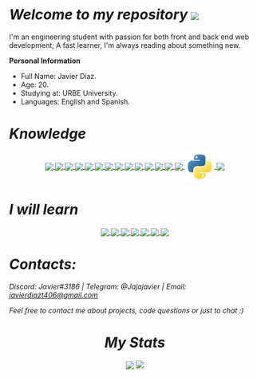 <h1><i>Welcome to my repository <img align="center" style="width: 25px" src="https://images-ext-2.discordapp.net/external/8BURNvFFiklNlMBfKvCh1ttK-DOoXt7TC_XA_gRN-No/https/github.githubassets.com/images/mona-loading-dark.gif"></i></h1>

I'm an engineering student with passion for both front and back end web development;
A fast learner, I'm always reading about something new.

**Personal Information**
- Full Name: Javier Diaz.
- Age: 20.
- Studying at: URBE University.
- Languages: English and Spanish.

<h1><i>Knowledge<i></h1>
  
<p align="center">
  <a href="https://developer.mozilla.org/es/docs/Web/JavaScript" target=”_blank”>
    <img align="center" width="60px" src="https://cdn-icons-png.flaticon.com/512/5968/5968292.png">
  </a>
  <a href="https://www.typescriptlang.org/" target=”_blank”>
    <img align="center" width="60px" src="https://www.svgrepo.com/show/303600/typescript-logo.svg">
  </a>
  <a href="https://sass-lang.com/" target=”_blank”>
    <img align="center" width="60px" src="https://upload.wikimedia.org/wikipedia/commons/thumb/9/96/Sass_Logo_Color.svg/2560px-Sass_Logo_Color.svg.png">
  </a>
  <a href="https://getbootstrap.com/docs/5.2/getting-started/introduction/" target="_blank">
    <img align="center" width="60px" src="https://uxwing.com/wp-content/themes/uxwing/download/brands-and-social-media/bootstrap-5-logo-icon.png">
  </a>
  <a href="https://beta.reactjs.org/" style="border-radius: 10px; background: #fff" target="_blank">
    <img align="center" width="60px" src="https://upload.wikimedia.org/wikipedia/commons/thumb/a/a7/React-icon.svg/2300px-React-icon.svg.png">
  </a>
  <a href="https://nextjs.org/" target="_blank">
  <img align="center" width="60px" src="https://upload.wikimedia.org/wikipedia/commons/thumb/8/8e/Nextjs-logo.svg/2560px-Nextjs-logo.svg.png">
  </a>
  <a href="https://nodejs.org/en/" target="_blank">
    <img align="center" width="60px" src="https://cdn.freebiesupply.com/logos/large/2x/nodejs-1-logo-png-transparent.png">
  </a>
  <a href="https://www.ruby-lang.org/en/" target="_blank">
    <img align="center" width="60px" src="https://upload.wikimedia.org/wikipedia/commons/thumb/5/57/Devicon-ruby-plain-wordmark.svg/2048px-Devicon-ruby-plain-wordmark.svg.png">
  </a>
  <a href="https://rubyonrails.org/" target="_blank">
    <img align="center" width="60px" src="https://upload.wikimedia.org/wikipedia/commons/thumb/6/62/Ruby_On_Rails_Logo.svg/1200px-Ruby_On_Rails_Logo.svg.png">
  </a>
  <a href="https://www.postgresql.org/" target="_blank">
    <img align="center" width="60px" src="https://www.lifepng.com/wp-content/uploads/2020/11/PostgreSQL-Logo-png-hd.png">
  </a>
  <a href="https://www.mongodb.com/" target="_blank">
    <img align="center" width="60px" src="https://viget.imgix.net/mongo-logo.png?auto=format%2Ccompress&crop=focalpoint&fit=crop&fp-x=0.5&fp-y=0.5&h=1280&ixlib=php-2.1.1&q=90&w=1280&s=a153c7c80f42ab1e7db7fd2b6a27ab3b">
  </a>
  <a href="https://ionicframework.com/" target="_blank">
    <img align="center" width="60px" src="https://uxwing.com/wp-content/themes/uxwing/download/brands-and-social-media/ionic-icon.png">
  </a>
  <a href="https://es.wikipedia.org/wiki/GNU/Linux" target="_blank">
    <img align="center" width="60px" src="https://upload.wikimedia.org/wikipedia/commons/thumb/c/c9/Gnulinux.svg/1200px-Gnulinux.svg.png">
  </a>
  <a href="https://www.docker.com/" target="_blank">
    <img align="center" width="60px" src="https://res.cloudinary.com/crunchbase-production/image/upload/c_lpad,f_auto,q_auto:eco,dpr_1/ywjqppks5ffcnbfjuttq">
  </a>
  <a href="https://www.python.org/" target="_blank">
    <img align="center" width="60px" src="https://raw.githubusercontent.com/devicons/devicon/master/icons/python/python-original.svg">
  </a>
  <a href="https://es.wikipedia.org/wiki/C%2B%2B" target="_blank">
    <img align="center" width="60px" src="https://cdn.freebiesupply.com/logos/large/2x/c-logo-svg-vector.svg">
  </a>
</p>
  
<h1><i>I will learn</i></h1>

<p align="center">
  <a href="https://graphql.org/" target="_blank">
    <img align="center" width="60px" src="https://upload.wikimedia.org/wikipedia/commons/thumb/1/17/GraphQL_Logo.svg/2048px-GraphQL_Logo.svg.png">
  </a>
  <a href="https://nestjs.com/" target="_blank">
    <img align="center" width="55px" src="https://static-00.iconduck.com/assets.00/nestjs-icon-512x510-9nvpcyc3.png">  
  </a>
  <a href="https://elixir-lang.org/" target="_blank">
    <img align="center" width="60px" src="https://avatars.githubusercontent.com/u/1481354?s=280&v=4">  
  </a>
  <a href="https://www.apollographql.com/docs/react/" target="_blank">
    <img align="center" width="60px" src="https://www.npmjs.com/npm-avatar/eyJhbGciOiJIUzI1NiIsInR5cCI6IkpXVCJ9.eyJhdmF0YXJVUkwiOiJodHRwczovL3MuZ3JhdmF0YXIuY29tL2F2YXRhci8wOWE1NmNkNDlhNmM2YjM3OWIyN2NkMjg5YjY2ZjcwZT9zaXplPTQ5NiZkZWZhdWx0PXJldHJvIn0.27pPabBKU3mugpyRKVj0AArg3Ys0vO0jHx5TfbAc214">
  </a>
  <a href="https://www.prisma.io/" target="_blank">
    <img align="center" width="47px" src="https://www.freelogovectors.net/wp-content/uploads/2022/01/prisma_logo-freelogovectors.net_.png">
  </a>
  <a href="https://www.rust-lang.org" target="_blank">
    <img align="center" width="60px" src="http://rust-lang.org/logos/rust-logo-256x256-blk.png">  
  </a>
  <a href="https://github.com/carbon-language/carbon-lang" target="_blank">
    <img align="center" width="60px" src="https://upload.wikimedia.org/wikipedia/commons/e/e1/Carbon_logo.png">
  </a>
</p>

<h1><i>Contacts:</i></h1>

Discord: Jαvier#3186 | Telegram: @Jajajavier | Email: javierdiazt406@gmail.com

Feel free to contact me about projects, code questions or just to chat :)


<h1 style="text-align: center;"><i>My Stats</i></h1>

<kbo>

<p align="center"><img align="center" src="https://github-readme-stats.vercel.app/api/top-langs/?username=javierd79&theme=radical"> <img align="top" src="https://github-readme-stats.vercel.app/api?username=javierd79&count_private=true&show_icons=true&theme=radical"></p>
  
</kbo>
